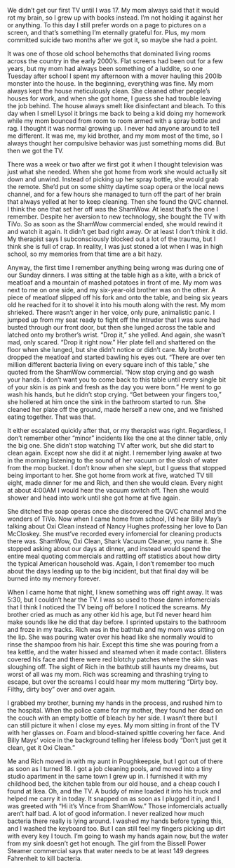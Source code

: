  We didn’t get our first TV until I was 17. My mom always said that it would rot my brain, so I grew up with books instead. I’m not holding it against her or anything. To this day I still prefer words on a page to pictures on a screen, and that’s something I’m eternally grateful for. Plus, my mom committed suicide two months after we got it, so maybe she had a point. 

It was one of those old school behemoths that dominated living rooms across the country in the early 2000’s. Flat screens had been out for a few years, but my mom had always been something of a luddite, so one Tuesday after school I spent my afternoon with a mover hauling this 200lb monster into the house. In the beginning, everything was fine. My mom always kept the house meticulously clean. She cleaned other people’s houses for work, and when she got home, I guess she had trouble leaving the job behind. The house always smelt like disinfectant and bleach. To this day when I smell Lysol it brings me back to being a kid doing my homework while my mom bounced from room to room armed with a spray bottle and rag. I thought it was normal growing up. I never had anyone around to tell me different. It was me, my kid brother, and my mom most of the time, so I always thought her compulsive behavior was just something moms did. But then we got the TV.

There was a week or two after we first got it when I thought television was just what she needed. When she got home from work she would actually sit down and unwind. Instead of picking up her spray bottle, she would grab the remote. She’d put on some shitty daytime soap opera or the local news channel, and for a few hours she managed to turn off the part of her brain that always yelled at her to keep cleaning. Then she found the QVC channel. I think the one that set her off was the ShamWow. At least that’s the one I remember. Despite her aversion to new technology, she bought the TV with TiVo. So as soon as the ShamWow commercial ended, she would rewind it and watch it again. It didn’t get bad right away. Or at least I don’t think it did. My therapist says I subconsciously blocked out a lot of the trauma, but I think she is full of crap. In reality, I was just stoned a lot when I was in high school, so my memories from that time are a bit hazy. 

Anyway, the first time I remember anything being wrong was during one of our Sunday dinners. I was sitting at the table high as a kite, with a brick of meatloaf and a mountain of mashed potatoes in front of me. My mom was next to me on one side, and my six-year-old brother was on the other. A piece of meatloaf slipped off his fork and onto the table, and being six years old he reached for it to shovel it into his mouth along with the rest. My mom shrieked. There wasn’t anger in her voice, only pure, animalistic panic. I jumped up from my seat ready to fight off the intruder that I was sure had busted through our front door, but then she lunged across the table and latched onto my brother’s wrist. “Drop it,” she yelled. And again, she wasn’t mad, only scared. “Drop it right now.” Her plate fell and shattered on the floor when she lunged, but she didn’t notice or didn’t care. My brother dropped the meatloaf and started bawling his eyes out. “There are over ten million different bacteria living on every square inch of this table,” she quoted from the ShamWow commercial. “Now stop crying and go wash your hands. I don’t want you to come back to this table until every single bit of your skin is as pink and fresh as the day you were born.” He went to go wash his hands, but he didn’t stop crying. “Get between your fingers too,” she hollered at him once the sink in the bathroom started to run. She cleaned her plate off the ground, made herself a new one, and we finished eating together. That was that. 

It either escalated quickly after that, or my therapist was right. Regardless, I don’t remember other “minor” incidents like the one at the dinner table, only the big one. She didn’t stop watching TV after work, but she did start to clean again. Except now she did it at night. I remember lying awake at two in the morning listening to the sound of her vacuum or the slosh of water from the mop bucket. I don’t know when she slept, but I guess that stopped being important to her. She got home from work at five, watched TV till eight, made dinner for me and Rich, and then she would clean. Every night at about 4:00AM I would hear the vacuum switch off. Then she would shower and head into work until she got home at five again. 

She ditched the soap operas once she discovered the QVC channel and the wonders of TiVo. Now when I came home from school, I’d hear Billy May’s talking about Oxi Clean instead of Nancy Hughes professing her love to Dan McCloskey. She must’ve recorded every infomercial for cleaning products there was. ShamWow, Oxi Clean, Shark Vacuum Cleaner, you name it. She stopped asking about our days at dinner, and instead would spend the entire meal quoting commercials and rattling off statistics about how dirty the typical American household was. Again, I don’t remember too much about the days leading up to the big incident, but that final day will be burned into my memory forever. 

When I came home that night, I knew something was off right away. It was 5:30, but I couldn’t hear the TV. I was so used to those damn infomercials that I think I noticed the TV being off before I noticed the screams. My brother cried as much as any other kid his age, but I’d never heard him make sounds like he did that day before. I sprinted upstairs to the bathroom and froze in my tracks. Rich was in the bathtub and my mom was sitting on the lip. She was pouring water over his head like she normally would to rinse the shampoo from his hair. Except this time she was pouring from a tea kettle, and the water hissed and steamed when it made contact. Blisters covered his face and there were red blotchy patches where the skin was sloughing off. The sight of Rich in the bathtub still haunts my dreams, but worst of all was my mom. Rich was screaming and thrashing trying to escape, but over the screams I could hear my mom muttering “Dirty boy. Filthy, dirty boy” over and over again. 

I grabbed my brother, burning my hands in the process, and rushed him to the hospital. When the police came for my mother, they found her dead on the couch with an empty bottle of bleach by her side. I wasn’t there but I can still picture it when I close my eyes. My mom sitting in front of the TV with her glasses on. Foam and blood-stained spittle covering her face. And Billy Mays’ voice in the background telling her lifeless body “Don’t just get it clean, get it Oxi Clean.”

Me and Rich moved in with my aunt in Poughkeepsie, but I got out of there as soon as I turned 18. I got a job cleaning pools, and moved into a tiny studio apartment in the same town I grew up in. I furnished it with my childhood bed, the kitchen table from our old house, and a cheap couch I found at Ikea. Oh, and the TV. A buddy of mine loaded it into his truck and helped me carry it in today. It snapped on as soon as I plugged it in, and I was greeted with “Hi it’s Vince from ShamWow.” Those infomercials actually aren’t half bad. A lot of good information. I never realized how much bacteria there really is lying around. I washed my hands before typing this, and I washed the keyboard too. But I can still feel my fingers picking up dirt with every key I touch. I’m going to wash my hands again now, but the water from my sink doesn’t get hot enough. The girl from the Bissell Power Steamer commercial says that water needs to be at least 149 degrees Fahrenheit to kill bacteria.